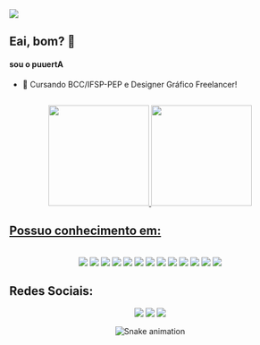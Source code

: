 <img align="center" src="https://pbs.twimg.com/profile_banners/1328013539211153408/1613269105/1500x500">

## Eai, bom? 👋

#### sou o puuertA 

- 👤 Cursando BCC/IFSP-PEP e Designer Gráfico Freelancer!

##

<div align="center">
  <a href="https://github.com/puuertA">
  <img height="180em" src="https://github-readme-stats.vercel.app/api?username=puuertA&show_icons=true&theme=nightowl&include_all_commits=true&count_private=true"/>
  <img height="180em" src="https://github-readme-stats.vercel.app/api/top-langs/?username=puuertA&layout=compact&langs_count=7&theme=nightowl"/>
</div>

## Possuo conhecimento em:

<div align="center" style="display: inline_block"><br>
  <a href=""><img src="https://img.shields.io/badge/HTML-239120?style=for-the-badge&logo=html5&logoColor=white"></a>
  <a href=""><img src="https://img.shields.io/badge/CSS-239120?&style=for-the-badge&logo=css3&logoColor=white"></a>
  <a href=""><img src="https://img.shields.io/badge/JavaScript-F7DF1E?style=for-the-badge&logo=javascript&logoColor=white"></a>
  <a href=""><img src="https://img.shields.io/badge/TypeScript-007ACC?style=for-the-badge&logo=typescript&logoColor=white"></a>
  <a href=""><img src="https://img.shields.io/badge/Ionic-3880FF?style=for-the-badge&logo=ionic&logoColor=white"></a>
  <a href=""><img src="https://img.shields.io/badge/C-00599C?style=for-the-badge&logo=c&logoColor=white"></a>
  <a href=""><img src="https://img.shields.io/badge/Python-14354C?style=for-the-badge&logo=python&logoColor=white"></a>
  <a href=""><img src="https://img.shields.io/badge/Java-ED8B00?style=for-the-badge&logo=openjdk&logoColor=white"></a>
  <a href=""><img src="https://img.shields.io/badge/MySQL-005C84?style=for-the-badge&logo=mysql&logoColor=white"></a>
  <a href=""><img src="https://img.shields.io/badge/PostgreSQL-316192?style=for-the-badge&logo=postgresql&logoColor=white"></a>
  <a href=""><img src="https://img.shields.io/badge/Adobe%20Photoshop-31A8FF?style=for-the-badge&logo=Photoshop%20Photoshop&logoColor=black"></a>
  <a href=""><img src="https://img.shields.io/badge/Adobe%20after%20affects-CF96FD?style=for-the-badge&logo=Adobe%20after%20effects&logoColor=393665"></a>
  <a href=""><img src="https://img.shields.io/badge/Adobe%20Illustrator-FF9A00?style=for-the-badge&logo=adobe%20illustrator&logoColor=white"></a>
</div>

## Redes Sociais:

<div align="center"> 
  <a href="https://www.youtube.com/channel/UCss_5B2dvs4RQmUHaCRXfGw" target="_blank"><img src="https://img.shields.io/badge/YouTube-FF0000?style=for-the-badge&logo=youtube&logoColor=white" target="_blank"></a>
  <a href="https://www.instagram.com/porta.em.espanhol/" target="_blank"><img src="https://img.shields.io/badge/-Instagram-%23E4405F?style=for-the-badge&logo=instagram&logoColor=white" target="_blank"></a>
  <a href = "mailto:puertagraphics@gmail.com"><img src="https://img.shields.io/badge/-Gmail-%23333?style=for-the-badge&logo=gmail&logoColor=white" target="_blank"></a>
 
  ![Snake animation](https://github.com/puuertA/puuertA/blob/output/github-contribution-grid-snake.svg)
 
</div>
